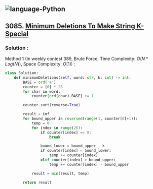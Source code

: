 ![language-Python](https://img.shields.io/badge/Python-ffd43b?style=for-the-badge&logo=PYTHON)
---

## 3085. [Minimum Deletions To Make String K-Special](https://leetcode.com/problems/minimum-deletions-to-make-string-k-special)

### Solution :

Method 1 (In weekly contest 389, Brute Force, Time Complexity: $O(N*Log(N))$, Space Complexity: $O(1)$) :
```python
class Solution:
    def minimumDeletions(self, word: str, k: int) -> int:
        BASE = ord('a')
        counter = [0] * 26
        for char in word:
            counter[ord(char)-BASE] += 1

        counter.sort(reverse=True)

        result = inf
        for bound_upper in reversed(range(1, counter[0]+1)):
            temp = 0
            for index in range(26):
                if counter[index] == 0:
                    break

                bound_lower = bound_upper - k
                if counter[index] < bound_lower:
                    temp += counter[index]
                elif counter[index] > bound_upper:
                    temp += counter[index] - bound_upper

            result = min(result, temp)

        return result
```
